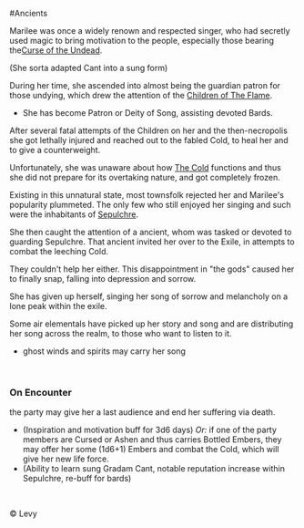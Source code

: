 ---
---

\#Ancients

Marilee was once a widely renown and respected singer, who had secretly used magic to bring motivation to the people, especially those bearing the[Curse of the Undead](..\..\..\Overviews\Concepts\Curse%20of%20the%20Undead.md).

(She sorta adapted Cant into a sung form)

During her time, she ascended into almost being the guardian patron for those undying, which drew the attention of the [Children of The Flame](..\..\..\Groupings\Cults%20and%20Religions\Children%20of%20The%20Flame.md).

* She has become Patron or Deity of Song, assisting devoted Bards.

After several fatal attempts of the Children on her and the then-necropolis she got lethally injured and reached out to the fabled Cold, to heal her and to give a counterweight.

Unfortunately, she was unaware about how [The Cold](..\..\..\Groupings\Factions\The%20Cold.md) functions and thus she did not prepare for its overtaking nature, and got completely frozen.

Existing in this unnatural state, most townsfolk rejected her and Marilee's popularity plummeted. The only few who still enjoyed her singing and such were the inhabitants of [Sepulchre](..\..\..\Realms\Utuw%20System\Schi\Servilia\Regions\Ninth%20Forest\Sepulchre.md).

She then caught the attention of a ancient, whom was tasked or devoted to guarding Sepulchre. That ancient invited her over to the Exile, in attempts to combat the leeching Cold.

They couldn't help her either. This disappointment in "the gods" caused her to finally snap, falling into depression and sorrow.

She has given up herself, singing her song of sorrow and melancholy on a lone peak within the exile.

Some air elementals have picked up her story and song and are distributing her song across the realm, to those who want to listen to it.

* ghost winds and spirits may carry her song

 

### On Encounter

the party may give her a last audience and end her suffering via death.

* (Inspiration and motivation buff for 3d6 days)
  *Or:* if one of the party members are Cursed or Ashen and thus carries Bottled Embers, they may offer her some (1d6+1) Embers and combat the Cold, which will give her new life force.
* (Ability to learn sung Gradam Cant, notable reputation increase within Sepulchre, re-buff for bards)

 

© Levy

 

